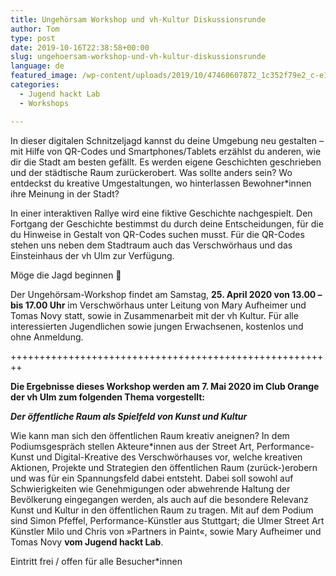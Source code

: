 ```yaml
---
title: Ungehörsam Workshop und vh-Kultur Diskussionsrunde
author: Tom
type: post
date: 2019-10-16T22:38:58+00:00
slug: ungehoersam-workshop-und-vh-kultur-diskussionsrunde
language: de
featured_image: /wp-content/uploads/2019/10/47460607872_1c352f79e2_c-e1572478482379.jpg
categories:
  - Jugend hackt Lab
  - Workshops

---
```

In dieser digitalen Schnitzeljagd kannst du deine Umgebung neu gestalten &#8211; mit Hilfe von QR-Codes und Smartphones/Tablets erzählst du anderen, wie dir die Stadt am besten gefällt. Es werden eigene Geschichten geschrieben und der städtische Raum zurückerobert. Was sollte anders sein? Wo entdeckst du kreative Umgestaltungen, wo hinterlassen Bewohner*innen ihre Meinung in der Stadt?

In einer interaktiven Rallye wird eine fiktive Geschichte nachgespielt. Den Fortgang der Geschichte bestimmst du durch deine Entscheidungen, für die du Hinweise in Gestalt von QR-Codes suchen musst. Für die QR-Codes stehen uns neben dem Stadtraum auch das Verschwörhaus und das Einsteinhaus der vh Ulm zur Verfügung.

Möge die Jagd beginnen 🙂

Der Ungehörsam-Workshop findet am Samstag, **25. April 2020 von 13.00 &#8211; bis 17.00 Uhr** im Verschwörhaus unter Leitung von Mary Aufheimer und Tomas Novy statt, sowie in Zusammenarbeit mit der vh Kultur. Für alle interessierten Jugendlichen sowie jungen Erwachsenen, kostenlos und ohne Anmeldung.

++++++++++++++++++++++++++++++++++++++++++++++++++++++++

**Die Ergebnisse dieses Workshop werden am 7. Mai 2020 im Club Orange der vh Ulm zum folgenden Thema vorgestellt:**

_**Der öffentliche Raum als Spielfeld von Kunst und Kultur**_

Wie kann man sich den öffentlichen Raum kreativ aneignen? In dem Podiumsgespräch stellen Akteure\*innen aus der Street Art, Performance-Kunst und Digital-Kreative des Verschwörhauses vor, welche kreativen Aktionen, Projekte und Strategien den öffentlichen Raum (zurück-)erobern und was für ein Spannungsfeld dabei entsteht. Dabei soll sowohl auf Schwierigkeiten wie Genehmigungen oder abwehrende Haltung der Bevölkerung eingegangen werden, als auch auf die besondere Relevanz Kunst und Kultur in den öffentlichen Raum zu tragen. Mit auf dem Podium sind Simon Pfeffel, Performance-Künstler aus Stuttgart; die Ulmer Street Art Künstler Milo und Chris von »Partners in Paint«, sowie Mary Aufheimer und Tomas Novy **vom Jugend hackt Lab**.

Eintritt frei / offen für alle Besucher\*innen
